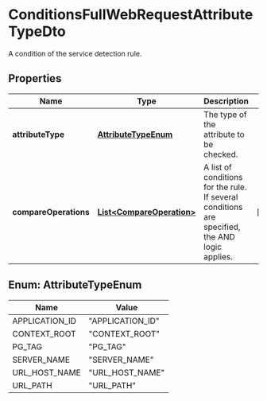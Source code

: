 

# ConditionsFullWebRequestAttributeTypeDto

A condition of the service detection rule.

## Properties

| Name | Type | Description | Notes |
|------------ | ------------- | ------------- | -------------|
|**attributeType** | [**AttributeTypeEnum**](#AttributeTypeEnum) | The type of the attribute to be checked. |  |
|**compareOperations** | [**List&lt;CompareOperation&gt;**](CompareOperation.md) | A list of conditions for the rule.   If several conditions are specified, the AND logic applies. |  [optional] |



## Enum: AttributeTypeEnum

| Name | Value |
|---- | -----|
| APPLICATION_ID | &quot;APPLICATION_ID&quot; |
| CONTEXT_ROOT | &quot;CONTEXT_ROOT&quot; |
| PG_TAG | &quot;PG_TAG&quot; |
| SERVER_NAME | &quot;SERVER_NAME&quot; |
| URL_HOST_NAME | &quot;URL_HOST_NAME&quot; |
| URL_PATH | &quot;URL_PATH&quot; |



